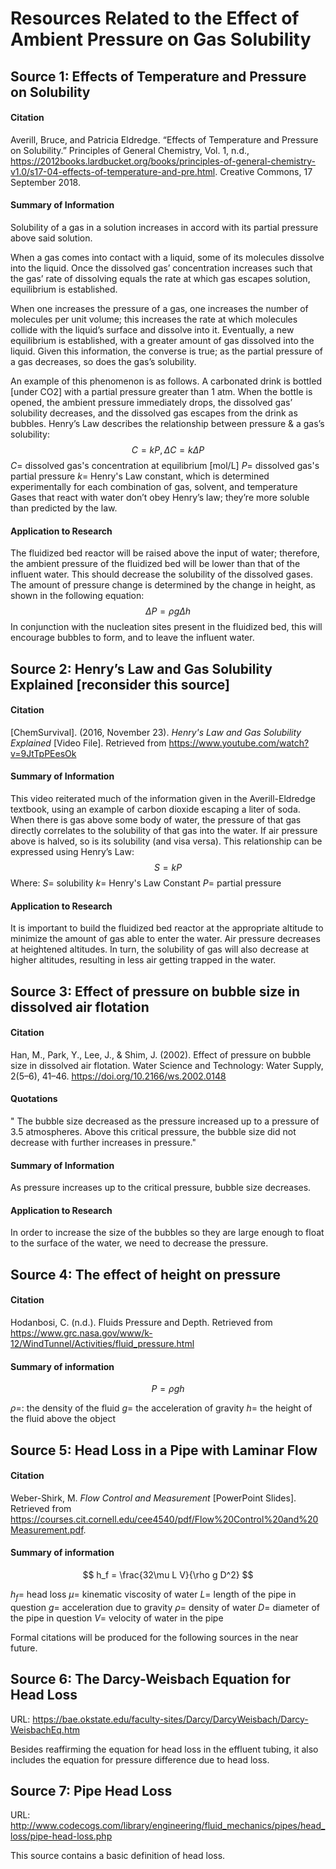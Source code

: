 # Resources Related to the Effect of Ambient Pressure on Gas Solubility
## Source 1: Effects of Temperature and Pressure on Solubility
#### Citation
Averill, Bruce, and Patricia Eldredge. “Effects of Temperature and Pressure on Solubility.” Principles of General Chemistry, Vol. 1, n.d., https://2012books.lardbucket.org/books/principles-of-general-chemistry-v1.0/s17-04-effects-of-temperature-and-pre.html. Creative Commons, 17 September 2018.
#### Summary of Information
Solubility of a gas in a solution increases in accord with its partial pressure above said solution.

When a gas comes into contact with a liquid, some of its molecules dissolve into the liquid. Once the dissolved gas’ concentration increases such that the gas’ rate of dissolving equals the rate at which gas escapes solution, equilibrium is established.

When one increases the pressure of a gas, one increases the number of molecules per unit volume; this increases the rate at which molecules collide with the liquid’s surface and dissolve into it. Eventually, a new equilibrium is established, with a greater amount of gas dissolved into the liquid. Given this information, the converse is true; as the partial pressure of a gas decreases, so does the gas’s solubility.

An example of this phenomenon is as follows. A carbonated drink is bottled [under CO2] with a partial pressure greater than 1 atm. When the bottle is opened, the ambient pressure immediately drops, the dissolved gas’ solubility decreases, and the dissolved gas escapes from the drink as bubbles.
Henry’s Law describes the relationship between pressure & a gas’s solubility:
$$C = k P, \Delta C = k \Delta P$$
$C =$ dissolved gas's concentration at equilibrium [mol/L]
$P =$ dissolved gas's partial pressure
$k =$ Henry's Law constant, which is determined experimentally for each combination of gas, solvent, and temperature
Gases that react with water don’t obey Henry’s law; they’re more soluble than predicted by the law.
#### Application to Research
The fluidized bed reactor will be raised above the input of water; therefore, the ambient pressure of the fluidized bed will be lower than that of the influent water. This should decrease the solubility of the dissolved gases. The amount of pressure change is determined by the change in height, as shown in the following equation:
$$\Delta P = \rho g \Delta h$$
In conjunction with the nucleation sites present in the fluidized bed, this will encourage bubbles to form, and to leave the influent water.

## Source 2: Henry’s Law and Gas Solubility Explained [reconsider this source]
#### Citation
[ChemSurvival]. (2016, November 23). *Henry's Law and Gas Solubility Explained* [Video File]. Retrieved from https://www.youtube.com/watch?v=9JtTpPEesOk
#### Summary of Information
This video reiterated much of the information given in the Averill-Eldredge textbook, using an example of carbon dioxide escaping a liter of soda. When there is gas above some body of water, the pressure of that gas directly correlates to the solubility of that gas into the water. If air pressure above is halved, so is its solubility (and visa versa). This relationship can be expressed using Henry’s Law:
$$S = kP$$
Where:
$S =$ solubility
$k =$ Henry's Law Constant
$P =$ partial pressure
#### Application to Research
It is important to build the fluidized bed reactor at the appropriate altitude to minimize the amount of gas able to enter the water. Air pressure decreases at heightened altitudes. In turn, the solubility of gas will also decrease at higher altitudes, resulting in less air getting trapped in the water.  

## Source 3: Effect of pressure on bubble size in dissolved air flotation
#### Citation
Han, M., Park, Y., Lee, J., & Shim, J. (2002). Effect of pressure on bubble size in dissolved air flotation. Water Science and Technology: Water Supply, 2(5–6), 41–46. https://doi.org/10.2166/ws.2002.0148
#### Quotations
" The bubble size decreased as the pressure increased up to a pressure of 3.5 atmospheres. Above this critical pressure, the bubble size did not decrease with further increases in pressure."
#### Summary of Information
As pressure increases up to the critical pressure, bubble size decreases.
#### Application to Research
In order to increase the size of the bubbles so they are large enough to float to the surface of the water, we need to decrease the pressure.

## Source 4: The effect of height on pressure

#### Citation
Hodanbosi, C. (n.d.). Fluids Pressure and Depth. Retrieved from https://www.grc.nasa.gov/www/k-12/WindTunnel/Activities/fluid_pressure.html

#### Summary of information
$$ P = \rho g h $$

$\rho =$: the density of the fluid
$g =$ the acceleration of gravity
$h =$ the height of the fluid above the object

## Source 5: Head Loss in a Pipe with Laminar Flow

#### Citation
Weber-Shirk, M. *Flow Control and Measurement* [PowerPoint Slides]. Retrieved from https://courses.cit.cornell.edu/cee4540/pdf/Flow%20Control%20and%20Measurement.pdf.

#### Summary of information
$$ h_f = \frac{32\mu L V}{\rho g D^2} $$

$h_f=$ head loss
$\mu=$ kinematic viscosity of water
$L=$ length of the pipe in question
$g=$ acceleration due to gravity
$\rho=$ density of water
$D=$ diameter of the pipe in question
$V=$ velocity of water in the pipe

Formal citations will be produced for the following sources in the near future. 
## Source 6: The Darcy-Weisbach Equation for Head Loss
URL: https://bae.okstate.edu/faculty-sites/Darcy/DarcyWeisbach/Darcy-WeisbachEq.htm

Besides reaffirming the equation for head loss in the effluent tubing, it also includes the equation for pressure difference due to head loss. 

## Source 7: Pipe Head Loss
URL: http://www.codecogs.com/library/engineering/fluid_mechanics/pipes/head_loss/pipe-head-loss.php

This source contains a basic definition of head loss. 
